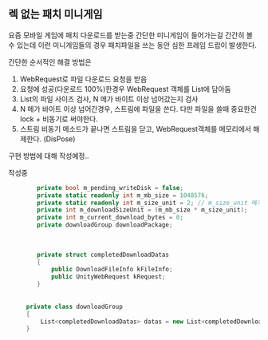  
## 렉 없는 패치 미니게임
 
  요즘 모바일 게임에 패치 다운로드를 받는중 간단한 미니게임이 들어가는걸 간간히 볼 수 있는데 이런 미니게임들의 경우
  패치파일을 쓰는 동안 심한 프레임 드랍이 발생한다.
  
  간단한 순서적인 해결 방법은 
  
  1. WebRequest로 파일 다운로드 요청을 받음
  2. 요청에 성공(다운로드 100%)한경우 WebRequest 객체를 List에 담아둠
  3. List의 파일 사이즈 검사, N 메가 바이트 이상 넘어갔는지 검사
  4. N 메가 바이트 이상 넘어간경우, 스트림에 파일을 쓴다. 다만 파일을 쓸때 중요한건 lock + 비동기로 써야한다.
  5. 스트림 비동기 메소드가 끝나면 스트림을 닫고, WebRequest객체를 메모리에서 해제한다. (DisPose)
   
  구현 방법에 대해 작성예정..


작성중

```cs
        private bool m_pending_writeDisk = false; 
        private static readonly int m_mb_size = 1048576;
        private static readonly int m_size_unit = 2; // m_size_unit 메가바이트 
        private int m_downloadSizeUnit = (m_mb_size * m_size_unit); 
        private int m_current_download_bytes = 0;
        private downloadGroup downloadPackage;
		
		
		
	    private struct completedDownloadDatas
        {
            public DownloadFileInfo kFileInfo;
            public UnityWebRequest kRequest;
        }
		
		
	 private class downloadGroup
     {
		 List<completedDownloadDatas> datas = new List<completedDownloadDatas>();
     }
```